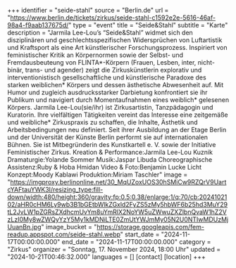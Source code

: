 +++
identifier = "seide-stahl"
source = "Berlin.de"
url = "https://www.berlin.de/tickets/zirkus/seide-stahl-c1592e2e-5616-46af-98a4-f9aab137675d/"
type = "event"
title = "Seide&Stahl"
subtitle = "Karte"
description = "Jarmila Lee-Lou’s “Seide&Stahl” widmet sich den disziplinären und geschlechtsspezifischen Widersprüchen von Luftartistik und Kraftsport als eine Art künstlerischer Forschungsprozess.
Inspiriert von feministischer Kritik an Körpernormen sowie der Selbst- und Fremdausbeuteung von FLINTA*-Körpern (Frauen, Lesben, inter, nicht-binär, trans- und agender) zeigt die Zirkuskünstlerin explorativ und interventionistisch gesellschaftliche und künstlerische Paradoxe des starken weiblichen* Körpers und dessen ästhetische Abwesenheit auf. Mit Humor und zugleich ausdrucksstarker Darbietung konfrontiert sie ihr Publikum und navigiert durch Momentaufnahmen eines weiblich* gelesenen Körpers.
Jarmila Lee-Lou(sie/ihr) ist Zirkusartistin, Tanzpädagogin und Kuratorin. Ihre vielfältigen Tätigkeiten vereint das Interesse eine zeitgemäße und weibliche* Zirkuspraxis zu schaffen, die Inhalte, Ästhetik und Arbeitsbedingungen neu definiert. Seit ihrer Ausbildung an der Etage Berlin und der Universität der Künste Berlin performt sie auf internationalen Bühnen. Sie ist Mitbegründerin des Kunstkartell e. V. sowie der Initiative Feministischer Zirkus.
Kreation & Performance:Jarmila Lee-Lou Kuznik
Dramaturgie:Yolande Sommer
Musik:Jaspar Libuda
Choreographische Assistenz:Ruby & Hoba Hmidan
Video & Foto:Benjamin Lucke
Licht Konzept:Moody Kablawi
Produktion:Miriam Taschler"
image = "https://imgproxy.berlinonline.net/30_MqUZoxUOS30hSMiCw9RZQrV9UartcYAFtauYWK3I/resizing_type:fill-down/width:480/height:360/gravity:fp:0.5:0.38/enlarge:1/q:70/cb:2024102102/aHR0cHM6Ly9wb3B1bGEtbWlkZGxld2FyZS5zMy5hbWF6b25hd3MuY29tL2JvLW1pZGRsZXdhcmUvYm8uYmRlX2NoYW5uZWwuZXZlbnQvaW1hZ2VzLzI0My8wZWQyYzY5My1kMDNiLTE0ZmUtYWJmMy05N2U0NTIwMDUzMjUuanBn.jpg"
image_bucket = "https://storage.googleapis.com/fem-readup.appspot.com/seide-stahl.webp"
start_date = "2024-11-17T00:00:00.000"
end_date = "2024-11-17T00:00:00.000"
category = "Zirkus"
organizer = "Sonntag, 17. November 2024, 18:00 Uhr"
updated = "2024-10-21T00:46:32.000"
languages = []
[contact]
[location]
+++